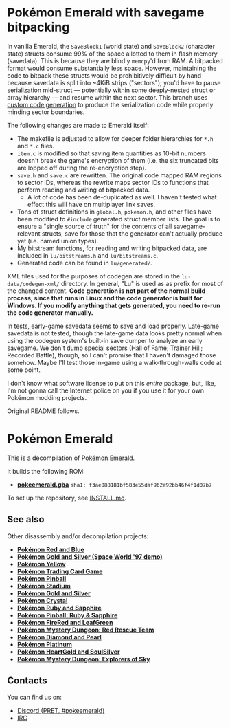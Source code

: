 # Pokémon Emerald with savegame bitpacking

In vanilla Emerald, the `SaveBlock1` (world state) and `SaveBlock2` (character state) structs consume 99% of the space allotted to them in flash memory (savedata). This is because they are blindly `memcpy`'d from RAM. A bitpacked format would consume substantially less space. However, maintaining the code to bitpack these structs would be prohibitively difficult by hand because savedata is split into ~4KiB strips ("sectors"); you'd have to pause serialization mid-struct &mdash; potentially within some deeply-nested struct or array hierarchy &mdash; and resume within the next sector. This branch uses [custom code generation](https://github.com/DavidJCobb/pokeemerald-savedata-codegen) to produce the serialization code while properly minding sector boundaries.

The following changes are made to Emerald itself:

* The makefile is adjusted to allow for deeper folder hierarchies for `*.h` and `*.c` files.
* `item.c` is modified so that saving item quantities as 10-bit numbers doesn't break the game's encryption of them (i.e. the six truncated bits are lopped off during the re-encryption step).
* `save.h` and `save.c` are rewritten. The original code mapped RAM regions to sector IDs, whereas the rewrite maps sector IDs to functions that perform reading and writing of bitpacked data.
   * A lot of code has been de-duplicated as well. I haven't tested what effect this will have on multiplayer link saves.
* Tons of struct definitions in `global.h`, `pokemon.h`, and other files have been modified to `#include` generated struct member lists. The goal is to ensure a "single source of truth" for the contents of all savegame-relevant structs, save for those that the generator can't actually produce yet (i.e. named union types).
* My bitstream functions, for reading and writing bitpacked data, are included in `lu/bitstreams.h` and `lu/bitstreams.c`.
* Generated code can be found in `lu/generated/`.

XML files used for the purposes of codegen are stored in the `lu-data/codegen-xml/` directory. In general, "Lu" is used as as prefix for most of the changed content. **Code generation is not part of the normal build process, since that runs in Linux and the code generator is built for Windows. If you modify anything that gets generated, you need to re-run the code generator manually.**

In tests, early-game savedata seems to save and load properly. Late-game savedata is not tested, though the late-game data looks pretty normal when using the codegen system's built-in save dumper to analyze an early savegame. We don't dump special sectors (Hall of Fame; Trainer Hill; Recorded Battle), though, so I can't promise that I haven't damaged those somehow. Maybe I'll test those in-game using a walk-through-walls code at some point.

I don't know what software license to put on this *entire* package, but, like, I'm not gonna call the Internet police on you if you use it for your own Pokémon modding projects.

Original README follows.



# Pokémon Emerald

This is a decompilation of Pokémon Emerald.

It builds the following ROM:

* [**pokeemerald.gba**](https://datomatic.no-intro.org/index.php?page=show_record&s=23&n=1961) `sha1: f3ae088181bf583e55daf962a92bb46f4f1d07b7`

To set up the repository, see [INSTALL.md](INSTALL.md).


## See also

Other disassembly and/or decompilation projects:
* [**Pokémon Red and Blue**](https://github.com/pret/pokered)
* [**Pokémon Gold and Silver (Space World '97 demo)**](https://github.com/pret/pokegold-spaceworld)
* [**Pokémon Yellow**](https://github.com/pret/pokeyellow)
* [**Pokémon Trading Card Game**](https://github.com/pret/poketcg)
* [**Pokémon Pinball**](https://github.com/pret/pokepinball)
* [**Pokémon Stadium**](https://github.com/pret/pokestadium)
* [**Pokémon Gold and Silver**](https://github.com/pret/pokegold)
* [**Pokémon Crystal**](https://github.com/pret/pokecrystal)
* [**Pokémon Ruby and Sapphire**](https://github.com/pret/pokeruby)
* [**Pokémon Pinball: Ruby & Sapphire**](https://github.com/pret/pokepinballrs)
* [**Pokémon FireRed and LeafGreen**](https://github.com/pret/pokefirered)
* [**Pokémon Mystery Dungeon: Red Rescue Team**](https://github.com/pret/pmd-red)
* [**Pokémon Diamond and Pearl**](https://github.com/pret/pokediamond)
* [**Pokémon Platinum**](https://github.com/pret/pokeplatinum) 
* [**Pokémon HeartGold and SoulSilver**](https://github.com/pret/pokeheartgold)
* [**Pokémon Mystery Dungeon: Explorers of Sky**](https://github.com/pret/pmd-sky)

## Contacts

You can find us on:

* [Discord (PRET, #pokeemerald)](https://discord.gg/d5dubZ3)
* [IRC](https://web.libera.chat/?#pret)
